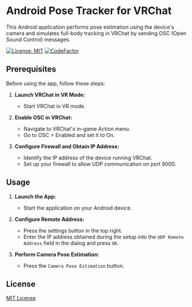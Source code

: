 # Android Pose Tracker for VRChat

This Android application performs pose estimation using the device's camera and simulates full-body tracking in VRChat by sending OSC (Open Sound Control) messages.

[![License: MIT](https://img.shields.io/badge/License-MIT-yellow.svg)](https://opensource.org/licenses/MIT)
[![CodeFactor](https://www.codefactor.io/repository/github/t-34400/posetrackervrc/badge)](https://www.codefactor.io/repository/github/t-34400/posetrackervrc)

## Prerequisites

Before using the app, follow these steps:

1. **Launch VRChat in VR Mode:**
    - Start VRChat in VR mode.

2. **Enable OSC in VRChat:**
    - Navigate to VRChat's in-game Action menu.
    - Go to OSC > Enabled and set it to On.

3. **Configure Firewall and Obtain IP Address:**
    - Identify the IP address of the device running VRChat.
    - Set up your firewall to allow UDP communication on port 9000.

## Usage

1. **Launch the App:**
    - Start the application on your Android device.

2. **Configure Remote Address:**
    - Press the settings button in the top right.
    - Enter the IP address obtained during the setup into the `UDP Remote Address` field in the dialog and press `OK`.

3. **Perform Camera Pose Estimation:**
    - Press the `Camera Pose Estimation` button.

## License
[MIT License](./LICENSE)